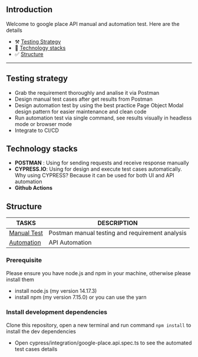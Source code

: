 ## Introduction

Welcome to google place API manual and automation test. Here are the details

- ⚒️ [Testing Strategy](#testing-strategy)
- 📖 [Technology stacks](#technology-stacks)
- ✅ [Structure](#structure)
---

## **Testing strategy**
- Grab the requirement thoroughly and analise it via Postman
- Design manual test cases after get results from Postman
- Design automation test by using the best practice Page Object Modal design pattern for easier maintenance and clean code
- Run automation test via single command, see results visually in headless mode or browser mode
- Integrate to CI/CD

## **Technology stacks**
- **POSTMAN** : Using for sending requests and receive response manually
- **CYPRESS.IO**: Using for design and execute test cases automatically. Why using CYPRESS? Because it can be used for both UI and API automation
- **Github Actions**

## **Structure**

| TASKS  | DESCRIPTION |
| ------------- | ------------- |
| [Manual Test](https://github.com/anhhanuman/google-place-cypress/blob/main/docs/manual-test.md)  | Postman manual testing and requirement analysis  |
| [Automation](https://github.com/anhhanuman/google-place-cypress/blob/main/docs/automation-test.md)  | API Automation|

### Prerequisite
Please ensure you have node.js and npm in your machine, otherwise please install them
- install node.js (my version 14.17.3)
- install npm (my version 7.15.0) or you can use the yarn

### Install development dependencies
Clone this repository, open a new terminal and run command `npm install` to install the dev dependencies



- Open cypress/integration/google-place.api.spec.ts to see the automated test cases details



